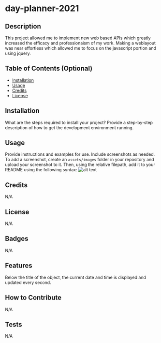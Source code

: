 # day-planner-2021
## Description
This project allowed me to implement new web based APIs which greatly increased the efficacy and professionaism of my work. Making a weblayout was near effortless which allowed me to focus on the javascript portion and using jquery. 
## Table of Contents (Optional)
- [Installation](#installation)
- [Usage](#usage)
- [Credits](#credits)
- [License](#license)
## Installation
What are the steps required to install your project? Provide a step-by-step description of how to get the development environment running.
## Usage
Provide instructions and examples for use. Include screenshots as needed.
To add a screenshot, create an `assets/images` folder in your repository and upload your screenshot to it. Then, using the relative filepath, add it to your README using the following syntax:
![alt text](assets/images/screenshot.png)
## Credits
N/A
## License
N/A
## Badges
N/A
## Features
Below the title of the object, the current date and time is displayed and updated every second. 
## How to Contribute
N/A
## Tests
N/A